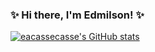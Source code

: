 ### ✨ Hi there, I'm Edmilson! ✨

[![eacassecasse's GitHub stats](https://github-readme-stats.vercel.app/api?username=eacassecasse)](https://github.com/eacassecasse/github-readme-stats)

<!--
**eacassecasse/eacassecasse** is a ✨ _special_ ✨ repository because its `README.md` (this file) appears on your GitHub profile.

Here are some ideas to get you started:

- 🔭 I’m currently working on ...
- 🌱 I’m currently learning ...
- 👯 I’m looking to collaborate on ...
- 🤔 I’m looking for help with ...
- 💬 Ask me about ...
- 📫 How to reach me: ...
- 😄 Pronouns: ...
- ⚡ Fun fact: ...
-->
